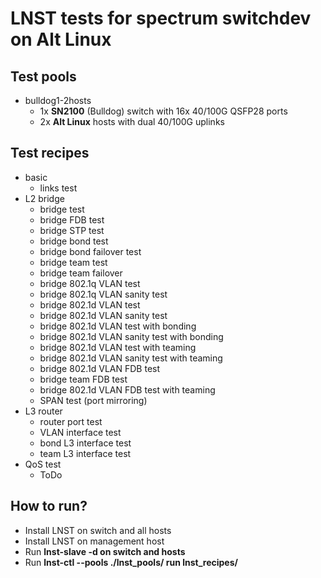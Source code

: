 # LNST tests for spectrum switchdev on Alt Linux

## Test pools
* bulldog1-2hosts
  * 1x **SN2100** (Bulldog) switch with 16x 40/100G QSFP28 ports
  * 2x **Alt Linux** hosts with dual 40/100G uplinks

## Test recipes
* basic
  * links test
* L2 bridge
  * bridge test
  * bridge FDB test
  * bridge STP test
  * bridge bond test
  * bridge bond failover test
  * bridge team test
  * bridge team failover
  * bridge 802.1q VLAN test
  * bridge 802.1q VLAN sanity test
  * bridge 802.1d VLAN test
  * bridge 802.1d VLAN sanity test
  * bridge 802.1d VLAN test with bonding
  * bridge 802.1d VLAN sanity test with bonding
  * bridge 802.1d VLAN test with teaming
  * bridge 802.1d VLAN sanity test with teaming
  * bridge 802.1d VLAN FDB test
  * bridge team FDB test
  * bridge 802.1d VLAN FDB test with teaming
  * SPAN test (port mirroring)
* L3 router
  * router port test
  * VLAN interface test
  * bond L3 interface test
  * team L3 interface test
* QoS test
  * ToDo

## How to run?
* Install LNST on switch and all hosts
* Install LNST on management host
* Run **lnst-slave -d on switch and hosts**
* Run **lnst-ctl --pools ./lnst_pools/<pool> run lnst_recipes/<recipe>**
